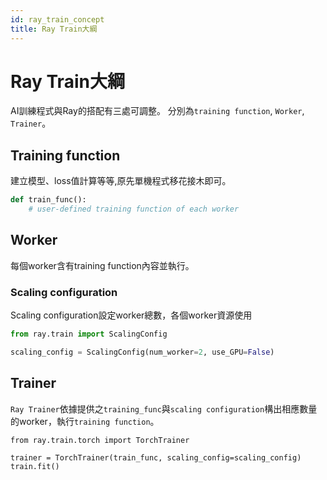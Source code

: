 ```yaml
---
id: ray_train_concept
title: Ray Train大綱
---
```


# Ray Train大綱
AI訓練程式與Ray的搭配有三處可調整。
分別為`training function`, `Worker`, `Trainer`。

## Training function
建立模型、loss值計算等等,原先單機程式移花接木即可。

```python
def train_func():
    # user-defined training function of each worker
```

## Worker
每個worker含有training function內容並執行。

### Scaling configuration
Scaling configuration設定worker總數，各個worker資源使用
```python
from ray.train import ScalingConfig

scaling_config = ScalingConfig(num_worker=2, use_GPU=False)
```

## Trainer
`Ray Trainer`依據提供之`training_func`與`scaling configuration`構出相應數量的worker，執行`training function`。

```
from ray.train.torch import TorchTrainer

trainer = TorchTrainer(train_func, scaling_config=scaling_config)
train.fit()
```
